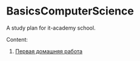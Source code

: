 # BasicsComputerScience
A study plan for it-academy school.

Content:

1. [Первая домашняя работа](./hw_first_lesson/README.md)
